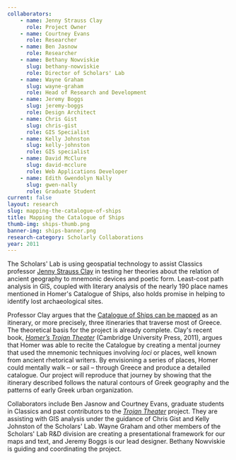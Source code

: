 ```yaml
---
collaborators: 
	- name: Jenny Strauss Clay
	  role: Project Owner
	- name: Courtney Evans
	  role: Researcher
	- name: Ben Jasnow
	  role: Researcher
	- name: Bethany Nowviskie
	  slug: bethany-nowviskie
	  role: Director of Scholars' Lab
	- name: Wayne Graham
	  slug: wayne-graham
	  role: Head of Research and Development
	- name: Jeremy Boggs
	  slug: jeremy-boggs
	  role: Design Architect
	- name: Chris Gist
	  slug: chris-gist
	  role: GIS Specialist
	- name: Kelly Johnston
	  slug: kelly-johnston
	  role: GIS specialist
	- name: David McClure
	  slug: david-mcclure
	  role: Web Applications Developer
	- name: Edith Gwendolyn Nally
	  slug: gwen-nally
	  role: Graduate Student
current: false
layout: research
slug: mapping-the-catalogue-of-ships
title: Mapping the Catalogue of Ships
thumb-img: ships-thumb.png
banner-img: ships-banner.png
research-category: Scholarly Collaborations
year: 2011
---
```


The Scholars' Lab is using geospatial technology to assist Classics professor [Jenny Strauss Clay](http://classics.virginia.edu/people/profile/jsc2t) in testing her theories about the relation of ancient geography to mnemonic devices and poetic form. Least-cost path analysis in GIS, coupled with literary analysis of the nearly 190 place names mentioned in Homer's Catalogue of Ships, also holds promise in helping to identify lost archaeological sites.

Professor Clay argues that the [Catalogue of Ships can be mapped](http://ships.lib.virginia.edu/) as an itinerary, or more precisely, three itineraries that traverse most of Greece. The theoretical basis for the project is already complete. Clay's recent book, _[Homer’s Trojan Theater](http://books.google.com/books/about/Homer_s_Trojan_Theater.html?id=d8JTqjNWHOsC)_ (Cambridge University Press, 2011), argues that Homer was able to recite the Catalogue by creating a mental journey that used the mnemonic techniques involving _loci_ or places, well known from ancient rhetorical writers. By envisioning a series of places, Homer could mentally walk – or sail – through Greece and produce a detailed catalogue. Our project will reproduce that journey by showing that the itinerary described follows the natural contours of Greek geography and the patterns of early Greek urban organization.

Collaborators include Ben Jasnow and Courtney Evans, graduate students in Classics and past contributors to the _[Trojan Theater](http://www.homerstrojantheater.org)_ project. They are assisting with GIS analysis under the guidance of Chris Gist and Kelly Johnston of the Scholars' Lab. Wayne Graham and other members of the Scholars' Lab R&D division are creating a presentational framework for our maps and text, and Jeremy Boggs is our lead designer. Bethany Nowviskie is guiding and coordinating the project.
